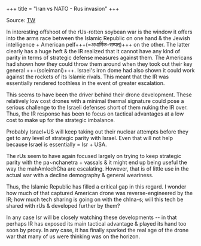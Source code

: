 +++
title = "Iran vs NATO - Rus invasion"
+++

Source: [TW](https://unrollthread.com/t/1582574421369229314/)

In interesting offshoot of the rUs-rotten soybean war is the window it offers into the arms race between the Islamic Republic on one hand & the Jewish intelligence + American pelf+++(=अधार्मिक-सम्पत्)+++ on the other. The latter clearly has a huge heft & the IR realized that it cannot have any kind of parity in terms of strategic defense measures against them. The Americans had shown how they could throw them around when they took out their key general +++(soleimani)+++. Israel's iron dome had also shown it could work against the rockets of its Islamic rivals. This meant that the IR was essentially rendered toothless in the event of greater escalation. 

This seems to have been the driver behind their drone development. These relatively low cost drones with a minimal thermal signature could pose a serious challenge to the Israeli defenses short of them nuking the IR over. Thus, the IR response has been to focus on tactical advantages at a low cost to make up for the strategic imbalance. 

Probably Israel+US will keep taking out their nuclear attempts before they get to any level of strategic parity with Israel. Even that will not help because Israel is essentially = Isr + USA. 

The rUs seem to have again focused largely on trying to keep strategic parity with the pa~nchanetra + vassals & it might end up being useful the way the mahAmlechCha are escalating. However, that is of little use in the actual war with a decline demography & general weariness. 

Thus, the Islamic Republic has filled a critical gap in this regard. I wonder how much of that captured American drone was reverse-engineered by the IR; how much tech sharing is going on with the chIna-s; will this tech be shared with rUs & developed further by them? 

In any case Isr will be closely watching these developments -- in that perhaps IR has exposed its main tactical advantage & played its hand too soon by proxy. In any case, it has finally sparked the real age of the drone war that many of us were thinking was on the horizon.